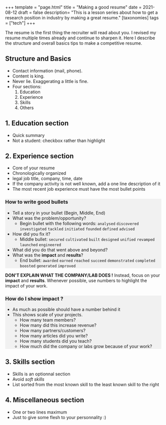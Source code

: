 +++
template = "page.html"
title = "Making a good resume"
date =  2021-08-12
draft = false
description= "This is a lesson series about how to get a research position in industry by making a great resume."
[taxonomies]
tags = ["tech"]
+++

The resume is the first thing the recruiter will read about you. I revised my resume multiple times already and continue to sharpen it. Here I describe the structure and overall basics tips to make a competitive resume.
<!-- more -->

## Structure and Basics

* Contact information (mail, phone).
* Content is king.
* Never lie. Exaggerating a little is fine.
* Four sections:
  1. Education 
  2. Experience
  3. Skills
  4. Others

## 1. Education section

* Quick summary
* Not a student: checkbox rather than highlight

## 2. Experience section

* Core of your resume
* Chronologically organized
* legal job title, company, time, date
* If the company activity is not well known, add a one line description of it
* The most recent job experience must have the most bullet points

<div style="background: #f1f1f1 ;">

### How to write good bullets

* Tell a story in your bullet (Begin, Middle, End)
* What was the problem/opportunity?
  - Begin bullet with the following words: `analysed` `discovered` `investigated` `tackled` `initiated` `founded` `defined` `advised`
* How did you fix it?
  - Middle bullet: `secured` `cultivated` `built` `designed` `unified` `revamped` `launched` `engineered`
* What did you do that went above and beyond?
* What was the **impact** and **results**?
  - End bullet: `awarded` `earned` `reached` `succeed` `demonstrated` `completed` `boosted` `generated` `improved`

</div>


**DON'T EXPLAIN WHAT THE COMPANY/LAB DOES !** Instead, focus on your **impact** and **results**. Whenever possible, use numbers to highlight the impact of your work.



<div style="background: #f1f1f1 ;">


### How do I show impact ?

* As much as possible should have a number behind it
* This shows scale of your projects.
  - How many team members?
  - How many did this increase revenue?
  - How many partners/customers?
  - How many articles did you write?
  - How many students did you teach?
  - How much did the company or labs grow because of your work?

</div>




## 3. Skills section

* Skills is an optionnal section
* Avoid *soft skills*
* List sorted from the most known skill to the least known skill to the right

## 4. Miscellaneous section

* One or two lines maximum
* Just to give some flesh to your personnality :)





